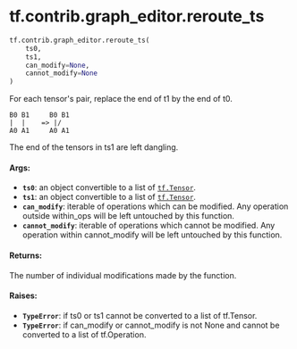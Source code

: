 <div itemscope itemtype="http://developers.google.com/ReferenceObject">
<meta itemprop="name" content="tf.contrib.graph_editor.reroute_ts" />
<meta itemprop="path" content="Stable" />
</div>

# tf.contrib.graph_editor.reroute_ts

``` python
tf.contrib.graph_editor.reroute_ts(
    ts0,
    ts1,
    can_modify=None,
    cannot_modify=None
)
```

For each tensor's pair, replace the end of t1 by the end of t0.

    B0 B1     B0 B1
    |  |    => |/
    A0 A1     A0 A1

The end of the tensors in ts1 are left dangling.

#### Args:

* <b>`ts0`</b>: an object convertible to a list of <a href="../../../tf/Tensor.md"><code>tf.Tensor</code></a>.
* <b>`ts1`</b>: an object convertible to a list of <a href="../../../tf/Tensor.md"><code>tf.Tensor</code></a>.
* <b>`can_modify`</b>: iterable of operations which can be modified. Any operation
    outside within_ops will be left untouched by this function.
* <b>`cannot_modify`</b>: iterable of operations which cannot be modified. Any
    operation within cannot_modify will be left untouched by this function.

#### Returns:

The number of individual modifications made by the function.

#### Raises:

* <b>`TypeError`</b>: if ts0 or ts1 cannot be converted to a list of tf.Tensor.
* <b>`TypeError`</b>: if can_modify or cannot_modify is not None and cannot be
    converted to a list of tf.Operation.